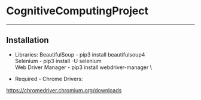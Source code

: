 # CognitiveComputingProject

---

## Installation

- Libraries:
BeautifulSoup - pip3 install beautifulsoup4 \
Selenium - pip3 install -U selenium \
Web Driver Manager - pip3 install webdriver-manager \

- Required - Chrome Drivers:

https://chromedriver.chromium.org/downloads
          
